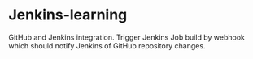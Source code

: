 # Jenkins-learning

GitHub and Jenkins integration. Trigger Jenkins Job build by webhook which should notify Jenkins of GitHub repository changes.
